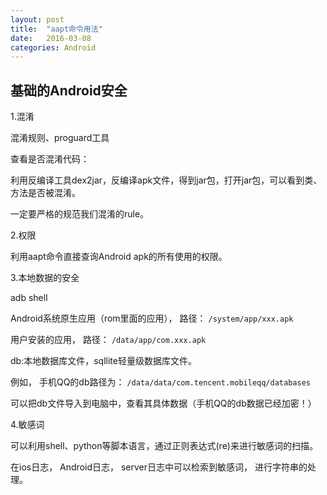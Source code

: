 ```yaml
---
layout: post
title:  "aapt命令用法"
date:   2016-03-08 
categories: Android
---
```


## 基础的Android安全 ##

1.混淆

混淆规则、proguard工具

查看是否混淆代码：

利用反编译工具dex2jar，反编译apk文件，得到jar包，打开jar包，可以看到类、方法是否被混淆。

一定要严格的规范我们混淆的rule。

2.权限

利用aapt命令直接查询Android apk的所有使用的权限。

3.本地数据的安全

adb shell

Android系统原生应用（rom里面的应用）， 路径： `/system/app/xxx.apk`

用户安装的应用， 路径： `/data/app/com.xxx.apk`

db:本地数据库文件，sqllite轻量级数据库文件。

例如， 手机QQ的db路径为： `/data/data/com.tencent.mobileqq/databases`

可以把db文件导入到电脑中，查看其具体数据（手机QQ的db数据已经加密！）

4.敏感词

可以利用shell、python等脚本语言，通过正则表达式(re)来进行敏感词的扫描。

在ios日志， Android日志， server日志中可以检索到敏感词， 进行字符串的处理。

